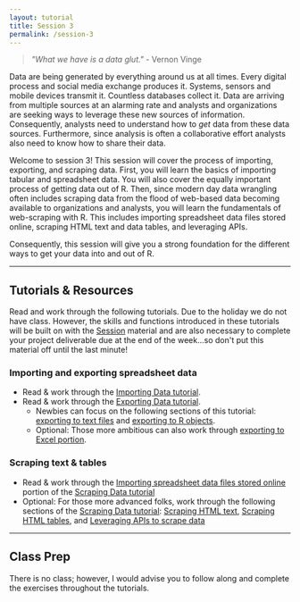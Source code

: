 ```yaml
---
layout: tutorial
title: Session 3
permalink: /session-3
---
```


 > *"What we have is a data glut."* - Vernon Vinge

Data are being generated by everything around us at all times. Every digital process and social media exchange produces it. Systems, sensors and mobile devices transmit it. Countless databases collect it. Data are arriving from multiple sources at an alarming rate and analysts and organizations are seeking ways to leverage these new sources of information. Consequently, analysts need to understand how to *get* data from these data sources.  Furthermore, since analysis is often a collaborative effort analysts also need to know how to share their data.

Welcome to session 3!  This session will cover the process of importing, exporting, and scraping data. First, you will learn the basics of importing tabular and spreadsheet data. You will also cover the equally important process of getting data out of R. Then, since modern day data wrangling often includes scraping data from the flood of web-based data becoming available to organizations and analysts, you will learn the fundamentals of web-scraping with R. This includes importing spreadsheet data files stored online, scraping HTML text and data tables, and leveraging APIs.  

Consequently, this session will give you a strong foundation for the different ways to get your data into and out of R. 

<hr>

## Tutorials & Resources

Read and work through the following tutorials. Due to the holiday we do not have class.  However, the skills and functions introduced in these tutorials will be built on with the [Session](session-4) material and are also necessary to complete your project deliverable due at the end of the week...so don't put this material off until the last minute!

### Importing and exporting spreadsheet data

- Read & work through the [Importing Data tutorial](import).
- Read & work through the [Exporting Data tutorial](exporting).
    - Newbies can focus on the following sections of this tutorial: [exporting to text files](exporting#export_text_files) and [exporting to R objects](exporting#export_r_objects).
    - Optional: Those more ambitious can also work through [exporting to Excel portion](exporting#export_excel_files).

### Scraping text & tables

- Read & work through the [Importing spreadsheet data files stored online](scraping#importing_spreadsheet_data) portion of the [Scraping Data tutorial](/scraping)
- Optional: For those more advanced folks, work through the following sections of the [Scraping Data tutorial](scraping): [Scraping HTML text](scraping#scraping_HTML_text), [Scraping HTML tables](scraping#scraping_HTML_tables), and [Leveraging APIs to scrape data](scraping#scraping_api)

<hr>

## Class Prep

There is no class; however, I would advise you to follow along and complete the exercises throughout the tutorials. 
